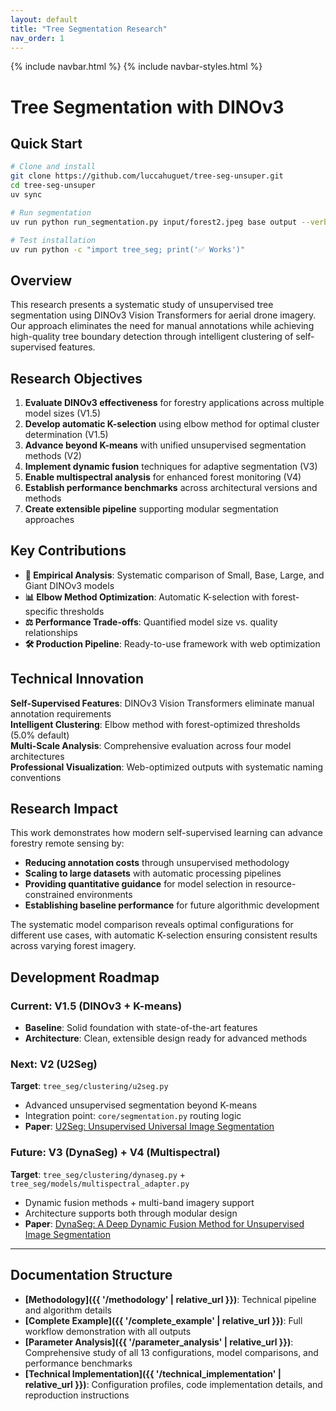 ```yaml
---
layout: default
title: "Tree Segmentation Research"
nav_order: 1
---
```


{% include navbar.html %}
{% include navbar-styles.html %}

# Tree Segmentation with DINOv3

## Quick Start

```bash
# Clone and install
git clone https://github.com/luccahuguet/tree-seg-unsuper.git
cd tree-seg-unsuper
uv sync

# Run segmentation
uv run python run_segmentation.py input/forest2.jpeg base output --verbose

# Test installation
uv run python -c "import tree_seg; print('✅ Works')"
```

## Overview

This research presents a systematic study of unsupervised tree segmentation using DINOv3 Vision Transformers for aerial drone imagery. Our approach eliminates the need for manual annotations while achieving high-quality tree boundary detection through intelligent clustering of self-supervised features.

## Research Objectives

1. **Evaluate DINOv3 effectiveness** for forestry applications across multiple model sizes (V1.5)
2. **Develop automatic K-selection** using elbow method for optimal cluster determination (V1.5)
3. **Advance beyond K-means** with unified unsupervised segmentation methods (V2)
4. **Implement dynamic fusion** techniques for adaptive segmentation (V3)
5. **Enable multispectral analysis** for enhanced forest monitoring (V4)
6. **Establish performance benchmarks** across architectural versions and methods
7. **Create extensible pipeline** supporting modular segmentation approaches

## Key Contributions

- **🔬 Empirical Analysis**: Systematic comparison of Small, Base, Large, and Giant DINOv3 models
- **📊 Elbow Method Optimization**: Automatic K-selection with forest-specific thresholds
- **⚖️ Performance Trade-offs**: Quantified model size vs. quality relationships
- **🛠️ Production Pipeline**: Ready-to-use framework with web optimization

## Technical Innovation

**Self-Supervised Features**: DINOv3 Vision Transformers eliminate manual annotation requirements  
**Intelligent Clustering**: Elbow method with forest-optimized thresholds (5.0% default)  
**Multi-Scale Analysis**: Comprehensive evaluation across four model architectures  
**Professional Visualization**: Web-optimized outputs with systematic naming conventions

## Research Impact

This work demonstrates how modern self-supervised learning can advance forestry remote sensing by:
- **Reducing annotation costs** through unsupervised methodology
- **Scaling to large datasets** with automatic processing pipelines  
- **Providing quantitative guidance** for model selection in resource-constrained environments
- **Establishing baseline performance** for future algorithmic development

The systematic model comparison reveals optimal configurations for different use cases, with automatic K-selection ensuring consistent results across varying forest imagery.

## Development Roadmap

### **Current: V1.5 (DINOv3 + K-means)**
- **Baseline**: Solid foundation with state-of-the-art features
- **Architecture**: Clean, extensible design ready for advanced methods

### **Next: V2 (U2Seg)**
**Target**: `tree_seg/clustering/u2seg.py`
- Advanced unsupervised segmentation beyond K-means
- Integration point: `core/segmentation.py` routing logic
- **Paper**: [U2Seg: Unsupervised Universal Image Segmentation](https://arxiv.org/abs/2312.17243)

### **Future: V3 (DynaSeg) + V4 (Multispectral)**
**Target**: `tree_seg/clustering/dynaseg.py` + `tree_seg/models/multispectral_adapter.py`
- Dynamic fusion methods + multi-band imagery support
- Architecture supports both through modular design
- **Paper**: [DynaSeg: A Deep Dynamic Fusion Method for Unsupervised Image Segmentation](https://arxiv.org/abs/2405.05477)

---

## Documentation Structure

- **[Methodology]({{ '/methodology' | relative_url }})**: Technical pipeline and algorithm details
- **[Complete Example]({{ '/complete_example' | relative_url }})**: Full workflow demonstration with all outputs  
- **[Parameter Analysis]({{ '/parameter_analysis' | relative_url }})**: Comprehensive study of all 13 configurations, model comparisons, and performance benchmarks
- **[Technical Implementation]({{ '/technical_implementation' | relative_url }})**: Configuration profiles, code implementation details, and reproduction instructions

